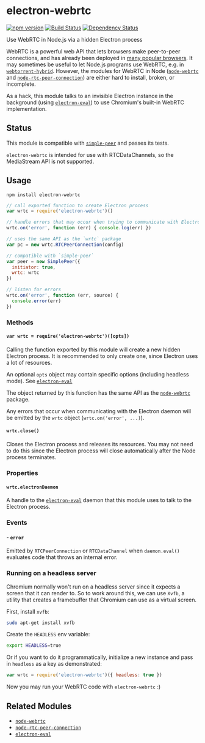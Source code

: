 # electron-webrtc

[![npm version](https://img.shields.io/npm/v/electron-webrtc.svg)](https://www.npmjs.com/package/electron-webrtc)
[![Build Status](https://travis-ci.org/mappum/electron-webrtc.svg?branch=master)](https://travis-ci.org/mappum/electron-webrtc)
[![Dependency Status](https://david-dm.org/mappum/electron-webrtc.svg)](https://david-dm.org/mappum/electron-webrtc)

Use WebRTC in Node.js via a hidden Electron process

WebRTC is a powerful web API that lets browsers make peer-to-peer connections, and has already been
deployed in [many popular browsers](http://caniuse.com/#feat=rtcpeerconnection). It may sometimes be
useful to let Node.js programs use WebRTC, e.g. in [`webtorrent-hybrid`](https://github.com/feross/webtorrent-hybrid). However, the modules for WebRTC in Node ([`node-webrtc`](https://github.com/js-platform/node-webrtc) and [`node-rtc-peer-connection`](https://github.com/nickdesaulniers/node-rtc-peer-connection)) are either hard to install, broken, or incomplete.

As a hack, this module talks to an invisible Electron instance in the background (using [`electron-eval`](https://github.com/mappum/electron-eval)) to use Chromium's built-in WebRTC implementation.

## Status

This module is compatible with [`simple-peer`](https://github.com/feross/simple-peer) and passes its tests.

`electron-webrtc` is intended for use with RTCDataChannels, so the MediaStream API is not supported.

## Usage

`npm install electron-webrtc`

```js
// call exported function to create Electron process
var wrtc = require('electron-webrtc')()

// handle errors that may occur when trying to communicate with Electron
wrtc.on('error', function (err) { console.log(err) })

// uses the same API as the `wrtc` package
var pc = new wrtc.RTCPeerConnection(config)

// compatible with `simple-peer`
var peer = new SimplePeer({
  initiator: true,
  wrtc: wrtc
})

// listen for errors
wrtc.on('error', function (err, source) {
  console.error(err)
})
```

### Methods

#### `var wrtc = require('electron-webrtc')([opts])`

Calling the function exported by this module will create a new hidden Electron process. It is recommended to only create one, since Electron uses a lot of resources.

An optional `opts` object may contain specific options (including headless mode). See [`electron-eval`](https://github.com/mappum/electron-eval#var-daemon--electronevalopts)

The object returned by this function has the same API as the [`node-webrtc`](https://github.com/js-platform/node-webrtc) package.

Any errors that occur when communicating with the Electron daemon will be emitted by the `wrtc` object (`wrtc.on('error', ...)`).

#### `wrtc.close()`

Closes the Electron process and releases its resources. You may not need to do this since the Electron process will close automatically after the Node process terminates.

### Properties

#### `wrtc.electronDaemon`

A handle to the [`electron-eval`](https://github.com/mappum/electron-eval) daemon that this module uses to talk to the Electron process.

### Events

#### - `error`
Emitted by `RTCPeerConnection` or `RTCDataChannel` when `daemon.eval()` evaluates code that throws an internal error.

### Running on a headless server

Chromium normally won't run on a headless server since it expects a screen that it can render to. So to work around this, we can use `Xvfb`, a utility that creates a framebuffer that Chromium can use as a virtual screen.

First, install `xvfb`:
```sh
sudo apt-get install xvfb
```

Create the `HEADLESS` env variable:
```sh
export HEADLESS=true
```

Or if you want to do it programmatically, initialize a new instance and pass in `headless` as a key as demonstrated: 
```js
var wrtc = require('electron-webrtc')({ headless: true })
```

Now you may run your WebRTC code with `electron-webrtc` :)

## Related Modules

- [`node-webrtc`](https://github.com/js-platform/node-webrtc)
- [`node-rtc-peer-connection`](https://github.com/nickdesaulniers/node-rtc-peer-connection)
- [`electron-eval`](https://github.com/mappum/electron-eval)
